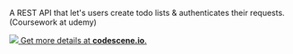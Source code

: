 A REST API that let's users create todo lists & authenticates their requests. (Coursework at udemy)


[![](https://codescene.io/projects/1483/status.svg) Get more details at **codescene.io**.](https://codescene.io/projects/1483/jobs/latest-successful/results)
